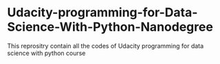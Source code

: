 # Udacity-programming-for-Data-Science-With-Python-Nanodegree
This reprositry contain all the codes of Udacity programming for data science with python course
